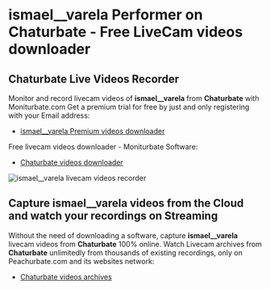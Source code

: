# ismael__varela Performer on Chaturbate - Free LiveCam videos downloader

## Chaturbate Live Videos Recorder

Monitor and record livecam videos of **ismael__varela** from **Chaturbate** with Moniturbate.com
Get a premium trial for free by just and only registering with your Email address:
* [ismael__varela Premium videos downloader](https://moniturbate.com/request-demo-licence-key.html)

Free livecam videos downloader - Moniturbate Software:
* [Chaturbate videos downloader](https://moniturbate.com/moniturbate-download-software.html)

![ismael__varela livecam videos recorder](https://peachurnet.com/templates/moniturbate-software.png)


## Capture ismael__varela videos from the Cloud and watch your recordings on Streaming

Without the need of downloading a software, capture **ismael__varela** livecam videos from **Chaturbate** 100% online.
Watch Livecam archives from **Chaturbate** unlimitedly from thousands of existing recordings, only on Peachurbate.com and its websites network:
* [Chaturbate videos archives](https://peachurnet.com/)